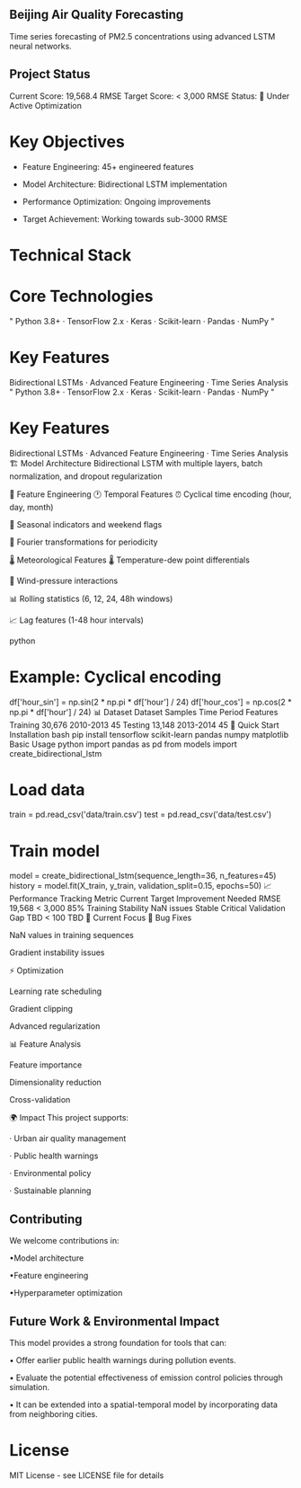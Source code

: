 ## Beijing Air Quality Forecasting
Time series forecasting of PM2.5 concentrations using advanced LSTM neural networks.

## Project Status
Current Score: 19,568.4 RMSE
Target Score: < 3,000 RMSE
Status: 🚧 Under Active Optimization

# Key Objectives
* Feature Engineering: 45+ engineered features

* Model Architecture: Bidirectional LSTM implementation

* Performance Optimization: Ongoing improvements

* Target Achievement: Working towards sub-3000 RMSE

# Technical Stack

# Core Technologies

" Python 3.8+ · TensorFlow 2.x · Keras · Scikit-learn · Pandas · NumPy "

# Key Features
Bidirectional LSTMs · Advanced Feature Engineering · Time Series Analysis
" Python 3.8+ · TensorFlow 2.x · Keras · Scikit-learn · Pandas · NumPy " 

# Key Features
Bidirectional LSTMs · Advanced Feature Engineering · Time Series Analysis
🏗️ Model Architecture
Bidirectional LSTM with multiple layers, batch normalization, and dropout regularization

🔧 Feature Engineering
🕐 Temporal Features
⏰ Cyclical time encoding (hour, day, month)

📅 Seasonal indicators and weekend flags

🔁 Fourier transformations for periodicity

🌡️ Meteorological Features
🌡️ Temperature-dew point differentials

💨 Wind-pressure interactions

📊 Rolling statistics (6, 12, 24, 48h windows)

📈 Lag features (1-48 hour intervals)

python
# Example: Cyclical encoding
df['hour_sin'] = np.sin(2 * np.pi * df['hour'] / 24)
df['hour_cos'] = np.cos(2 * np.pi * df['hour'] / 24)
📊 Dataset
Dataset	Samples	Time Period	Features
Training	30,676	2010-2013	45
Testing	13,148	2013-2014	45
🚀 Quick Start
Installation
bash
pip install tensorflow scikit-learn pandas numpy matplotlib
Basic Usage
python
import pandas as pd
from models import create_bidirectional_lstm

# Load data
train = pd.read_csv('data/train.csv')
test = pd.read_csv('data/test.csv')

# Train model
model = create_bidirectional_lstm(sequence_length=36, n_features=45)
history = model.fit(X_train, y_train, validation_split=0.15, epochs=50)
📈 Performance Tracking
Metric	Current	Target	Improvement Needed
RMSE	19,568	< 3,000	85%
Training Stability	NaN issues	Stable	Critical
Validation Gap	TBD	< 100	TBD
🔧 Current Focus
🐛 Bug Fixes

NaN values in training sequences

Gradient instability issues

⚡ Optimization

Learning rate scheduling

Gradient clipping

Advanced regularization

📊 Feature Analysis

Feature importance

Dimensionality reduction

Cross-validation

🌍 Impact
This project supports:

&middot; Urban air quality management

&middot; Public health warnings

&middot; Environmental policy

&middot; Sustainable planning

## Contributing
We welcome contributions in:

&bull;Model architecture

&bull;Feature engineering

&bull;Hyperparameter optimization

## Future Work & Environmental Impact
This model provides a strong foundation for tools that can:

&bull; Offer earlier public health warnings during pollution events.

&bull; Evaluate the potential effectiveness of emission control policies through simulation.

&bull; It can be extended into a spatial-temporal model by incorporating data from neighboring cities.

# License
MIT License - see LICENSE file for details
